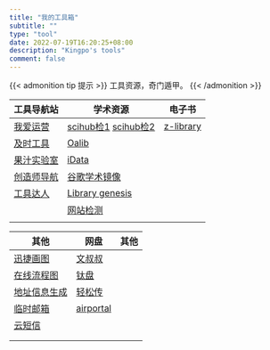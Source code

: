 ```yaml
---
title: "我的工具箱"
subtitle: ""
type: "tool"
date: 2022-07-19T16:20:25+08:00
description: "Kingpo's tools"
comment: false
---
```


{{< admonition tip 提示 >}}
工具资源，奇门遁甲。
{{< /admonition >}}



| 工具导航站                                            | 学术资源                                                                                                                   | 电子书                                   |
| ----------------------------------------------------- | -------------------------------------------------------------------------------------------------------------------------- | ---------------------------------------- |
| [我爱运营](https://www.52yunying.com "聚合各类资源" ) | [scihub检1](https://tool.yovisun.com/scihub/ "全球论文下载") [scihub检2](https://lovescihub.wordpress.com/ "全球论文下载") | [z-library](https://zh.singlelogin.me/ ) |
| [及时工具](https://www.67tool.com "在线工具集合")     | [Oalib](https://www.oalib.com/ "论文免费下载")                                                                             | []()                                     |
| [果汁实验室](http://guozhivip.com/lab/ "资源导航站")  | [iData](https://www.cn-ki.net/)                                                                                            | []()                                     |
| [创造师导航](https://chuangzaoshi.com/ "资源导航站")  | [谷歌学术镜像](http://scholar.scqylaw.com/)                                                                                | []()                                     |
| [工具达人](https://dartools.com/ "工具集合")          | [Library genesis]()                                                                                                        | []()                                     |
| []()                                                  | [网站检测](https://check.1kbtool.com/ "zlibrary,github,谷歌学术，谷歌可用网站检测")                                        | []()                                     |
| []()                                                  | []()                                                                                                                       | []()                                     |


| 其他                                               | 网盘                                             | 其他 |
| -------------------------------------------------- | ------------------------------------------------ | ---- |
| [迅捷画图](https://www.liuchengtu.com/ "迅捷画图") | [文叔叔](https://www.wenshushu.cn/ "临时传文件") | []() |
| [在线流程图](https://app.diagrams.net/)            | [钛盘](https://tmp.link/)                        | []() |
| [地址信息生成](https://www.meiguodizhi.com/)       | [轻松传](https://easychuan.cn)                   | []() |
| [临时邮箱](https://www.67tool.com)                 | [airportal](https://airportal.cn/)               | []() |
| [云短信](https://yunduanxin.net/ "接收短信验证码") | []()                                             | []() |
| []()                                               | []()                                             | []() |
| []()                                               | []()                                             | []() |




